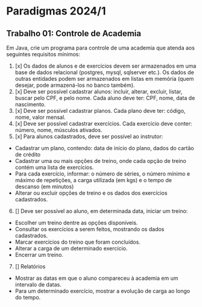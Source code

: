 # Paradigmas 2024/1
## Trabalho 01: Controle de Academia

Em Java, crie um programa para controle de uma academia que atenda aos seguintes requisitos mínimos:

1. [x] Os dados de alunos e de exercícios devem ser armazenados em uma base de dados relacional (postgres, mysql, sqlserver etc.). Os dados de outras entidades podem ser armazenados em listas em memória (quem desejar, pode armazená-los no banco também).
2. [x] Deve ser possível cadastrar alunos: incluir, alterar, excluir, listar, buscar pelo CPF, e pelo nome. Cada aluno deve ter: CPF, nome, data de nascimento.
3. [x] Deve ser possível cadastrar planos. Cada plano deve ter: código, nome, valor mensal.
4. [x] Deve ser possível cadastrar exercícios. Cada exercício deve conter: número, nome, músculos ativados.
5. [x] Para alunos cadastrados, deve ser possível ao instrutor:
  - Cadastrar um plano, contendo: data de início do plano, dados do cartão de crédito
  - Cadastrar uma ou mais opções de treino, onde cada opção de treino contém uma lista de exercícios.
  - Para cada exercício, informar: o número de séries, o número mínimo e máximo de repetições, a carga utilizada (em kgs) e o tempo de descanso (em minutos)
  - Alterar ou excluir opções de treino e os dados dos exercícios cadastrados.
6. [] Deve ser possível ao aluno, em determinada data, iniciar um treino:
  - Escolher um treino dentre as opções disponíveis.
  - Consultar os exercícios a serem feitos, mostrando os dados cadastrados.
  - Marcar exercícios do treino que foram concluídos.
  - Alterar a carga de um determinado exercício.
  - Encerrar um treino.
7. [] Relatórios
  - Mostrar as datas em que o aluno compareceu à academia em um intervalo de datas.
  - Para um determinado exercício, mostrar a evolução de carga ao longo do tempo.

